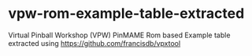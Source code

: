 # vpw-rom-example-table-extracted
Virtual Pinball Workshop (VPW) PinMAME Rom based Example table extracted using https://github.com/francisdb/vpxtool

